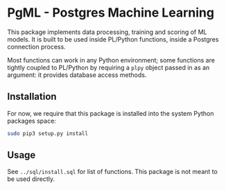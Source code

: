 # PgML - Postgres Machine Learning

This package implements data processing, training and scoring of ML models. It is built to be used
inside PL/Python functions, inside a Postgres connection process.

Most functions can work in any Python environment; some functions are tightly coupled to
PL/Python by requiring a `plpy` object passed in as an argument: it provides database access methods.

## Installation

For now, we require that this package is installed into the system Python packages space:

```bash
sudo pip3 setup.py install
```

## Usage

See `../sql/install.sql` for list of functions. This package is not meant to be used directly.
